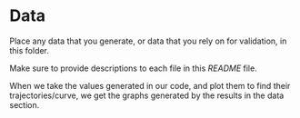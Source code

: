 # Data

Place any data that you generate, or data that you rely on for validation, in this folder.

Make sure to provide descriptions to each file in this *README* file.

When we take the values generated in our code, and plot them to find their trajectories/curve, we get the graphs generated by the results in the data section. 
